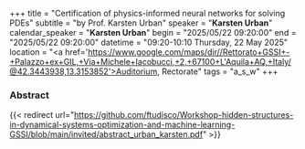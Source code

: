 +++
title = "Certification of physics-informed neural networks for solving PDEs"
subtitle = "by Prof. Karsten Urban"
speaker = "**Karsten Urban**"
calendar_speaker = "<strong>Karsten Urban</strong>"
begin = "2025/05/22  09:20:00"
end = "2025/05/22  09:20:00"
datetime = "09:20-10:10 Thursday, 22 May 2025"
location = "<a href='https://www.google.com/maps/dir//Rettorato+GSSI+-+Palazzo+ex+GIL,+Via+Michele+Iacobucci,+2,+67100+L'Aquila+AQ,+Italy/@42.3443938,13.3153852'>Auditorium, Rectorate</a>"
tags = "a_s_w"
+++

### Abstract
{{< redirect url="https://github.com/ftudisco/Workshop-hidden-structures-in-dynamical-systems-optimization-and-machine-learning-GSSI/blob/main/invited/abstract_urban_karsten.pdf" >}}
